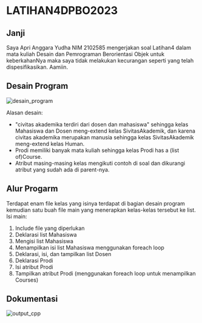 # LATIHAN4DPBO2023
 
## Janji

Saya Apri Anggara Yudha NIM 2102585 mengerjakan soal Latihan4 dalam mata kuliah Desain dan Pemrograman Berorientasi Objek untuk keberkahanNya maka saya tidak melakukan kecurangan seperti yang telah dispesifikasikan. Aamiin.

## Desain Program

![desain_program](https://user-images.githubusercontent.com/100891594/224453928-110f0258-f352-441f-b647-4e44415a8641.png)

Alasan desain:
* "civitas akademika terdiri dari dosen dan mahasiswa" sehingga kelas Mahasiswa dan Dosen meng-extend kelas SivitasAkademik, dan karena civitas akademika merupakan manusia sehingga kelas SivitasAkademik meng-extend kelas Human.
* Prodi memiliki banyak mata kuliah sehingga kelas Prodi has a (list of)Course.
* Atribut masing-masing kelas mengikuti contoh di soal dan dikurangi atribut yang sudah ada di parent-nya.

## Alur Progarm

Terdapat enam file kelas yang isinya terdapat di bagian desain program kemudian satu buah file main yang menerapkan kelas-kelas tersebut ke list. Isi main:
1. Include file yang diperlukan
2. Deklarasi list Mahasiswa
3. Mengisi list Mahasiswa
4. Menampilkan isi list Mahasiswa menggunakan foreach loop
5. Deklarasi, isi, dan tampilkan list Dosen
6. Deklarasi Prodi
7. Isi atribut Prodi
8. Tampilkan atribut Prodi (menggunakan foreach loop untuk menampilkan Courses)

## Dokumentasi

![output_cpp](https://user-images.githubusercontent.com/100891594/224454550-805a14a0-797c-433a-be88-326c112419f0.png)
